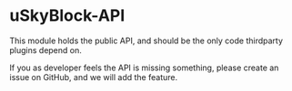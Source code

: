 # uSkyBlock-API

This module holds the public API, and should be the only code thirdparty plugins depend on.

If you as developer feels the API is missing something, please create an issue on GitHub, and we will add the feature.